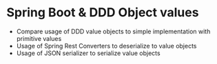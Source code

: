 # Spring Boot & DDD Object values

- Compare usage of DDD value objects to simple implementation with primitive values
- Usage of Spring Rest Converters to deserialize to value objects
- Usage of JSON serializer to serialize value objects